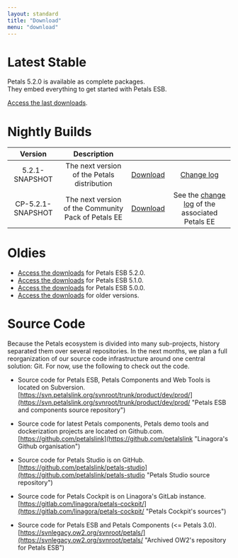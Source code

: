 ```yaml
---
layout: standard
title: "Download"
menu: "download"
---
```


# Latest Stable

Petals 5.2.0 is available as complete packages.  
They embed everything to get started with Petals ESB.

[Access the last downloads](download/petals-5.2.0.html).


# Nightly Builds

|     Version    |                      Description                        |   |   |
|:--------------:|:-------------------------------------------------------:|:-:|:-:|
| 5.2.1-SNAPSHOT | The next version of the Petals distribution | [Download](http://repository.ow2.org/nexus/service/local/artifact/maven/content?r=snapshots&g=org.ow2.petals&a=petals-esb-enterprise-edition&v=LATEST&p=zip) | [Change log](https://jira.petalslink.com/secure/IssueNavigator.jspa?mode=hide&requestId=10270) |
| CP-5.2.1-SNAPSHOT | The next version of the Community Pack of Petals EE | [Download](http://repository.ow2.org/nexus/service/local/artifact/maven/content?r=snapshots&g=org.ow2.petals&a=petals-community-pack&v=LATEST&p=zip) | See the [change log](https://jira.petalslink.com/secure/IssueNavigator.jspa?mode=hide&requestId=10270) of the associated Petals EE |


# Oldies

- [Access the downloads](download/petals-5.2.0.html) for Petals ESB 5.2.0.
- [Access the downloads](download/petals-5.1.0.html) for Petals ESB 5.1.0.
- [Access the downloads](download/petals-5.0.0.html) for Petals ESB 5.0.0.
- [Access the downloads](download/petals-older.html) for older versions.


# Source Code

Because the Petals ecosystem is divided into many sub-projects, history separated them over several repositories.
In the next months, we plan a full reorganization of our source code infrastructure around one central solution: Git. For now, use the following to check out the code.

+ Source code for Petals ESB, Petals Components and Web Tools is located on Subversion.<br />[https://svn.petalslink.org/svnroot/trunk/product/dev/prod/](https://svn.petalslink.org/svnroot/trunk/product/dev/prod/ "Petals ESB and components source repository")<br />

+ Source code for latest Petals components, Petals demo tools and dockerization projects are located on Github.com.<br />[https://github.com/petalslink](https://github.com/petalslink "Linagora's Github organisation")<br />

+ Source code for Petals Studio is on GitHub.<br />[https://github.com/petalslink/petals-studio](https://github.com/petalslink/petals-studio "Petals Studio source repository")

+ Source code for Petals Cockpit is on Linagora's GitLab instance.<br />
[https://gitlab.com/linagora/petals-cockpit/](https://gitlab.com/linagora/petals-cockpit/ "Petals Cockpit's sources")

+ Source code for Petals ESB and Petals Components (<= Petals 3.0).<br />[https://svnlegacy.ow2.org/svnroot/petals/](https://svnlegacy.ow2.org/svnroot/petals/ "Archived OW2's repository for Petals ESB")

[comment]: # (EBM WebSourcing forge no more inline for Petals Web and Eclipse Tools <= Petals 3.0: https://forge.ebmwebsourcing.com/)

